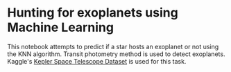 # Hunting for exoplanets using Machine Learning
This notebook attempts to predict if a star hosts an exoplanet or not using the KNN algorithm. Transit photometry method is used to detect exoplanets. Kaggle's [Kepler Space Telescope Dataset](https://www.kaggle.com/datasets/keplersmachines/kepler-labelled-time-series-data) is used for this task.
